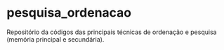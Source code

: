 # pesquisa_ordenacao
Repositório da códigos das principais técnicas de ordenação e pesquisa (memória principal e secundária).
